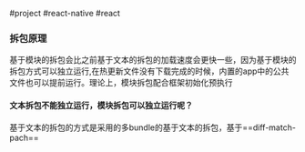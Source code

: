 #project  #react-native #react 

### 拆包原理
基于模块的拆包会比之前基于文本的拆包的加载速度会更快一些，因为基于模块的拆包方式可以独立运行,在热更新文件没有下载完成的时候，内置的app中的公共文件也可以提前运行。理论上，模块拆包配合框架初始化预执行
#### 文本拆包不能独立运行，模块拆包可以独立运行呢？
基于文本的拆包的方式是采用的多bundle的基于文本的拆包，基于==diff-match-pach== 